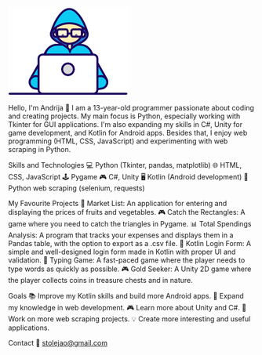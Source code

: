![gific](Developer.gif)


Hello, I'm Andrija 👋
I am a 13-year-old programmer passionate about coding and creating projects. My main focus is Python, especially working with Tkinter for GUI applications. I'm also expanding my skills in C#, Unity for game development, and Kotlin for Android apps. Besides that, I enjoy web programming (HTML, CSS, JavaScript) and experimenting with web scraping in Python.

Skills and Technologies
💻 Python (Tkinter, pandas, matplotlib)
🌐 HTML, CSS, JavaScript
🕹️ Pygame
🎮 C#, Unity
🖥️ Kotlin (Android development)
🔎 Python web scraping (selenium, requests)



My Favourite Projects
📝 Market List: An application for entering and displaying the prices of fruits and vegetables.
🎮 Catch the Rectangles: A game where you need to catch the triangles in Pygame.
📊 Total Spendings Analysis: A program that tracks your expenses and displays them in a Pandas table, with the option to export as a .csv file.
🔐 Kotlin Login Form: A simple and well-designed login form made in Kotlin with proper UI and validation.
📜 Typing Game: A fast-paced game where the player needs to type words as quickly as possible.
🎮 Gold Seeker: A Unity 2D game where the player collects coins in treasure chests and in nature.


Goals
📚 Improve my Kotlin skills and build more Android apps.
🚀 Expand my knowledge in web development.
🎮 Learn more about Unity and C#.
🔎 Work on more web scraping projects.
💡 Create more interesting and useful applications.


Contact
📧 stolejao@gmail.com

